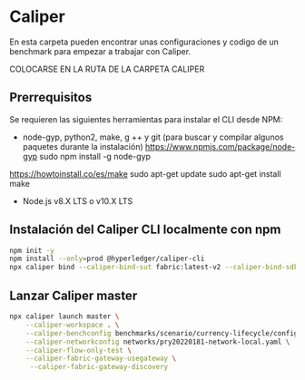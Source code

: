 # Caliper

En esta carpeta pueden encontrar unas configuraciones y codigo de un benchmark para empezar a trabajar con Caliper.

COLOCARSE EN LA RUTA DE LA CARPETA CALIPER
## Prerrequisitos

Se requieren las siguientes herramientas para instalar el CLI desde NPM:

* node-gyp, python2, make, g ++ y git (para buscar y compilar algunos paquetes durante la instalación)
https://www.npmjs.com/package/node-gyp
sudo npm install -g node-gyp

https://howtoinstall.co/es/make
sudo apt-get update
sudo apt-get install make
* Node.js v8.X LTS o v10.X LTS

## Instalación del Caliper CLI localmente con npm

```sh
npm init -y
npm install --only=prod @hyperledger/caliper-cli
npx caliper bind --caliper-bind-sut fabric:latest-v2 --caliper-bind-sdk latest-v2 --caliper-fabric-gateway-usegateway --caliper-flow-only-test
```

## Lanzar Caliper master

```sh
npx caliper launch master \
    --caliper-workspace . \
    --caliper-benchconfig benchmarks/scenario/currency-lifecycle/config.yaml \
    --caliper-networkconfig networks/pry20220181-network-local.yaml \
    --caliper-flow-only-test \
    --caliper-fabric-gateway-usegateway \
     --caliper-fabric-gateway-discovery
```
